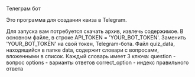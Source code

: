 Телеграм бот

Это программа для создания квиза в Telegram.

Для запуска вам потребуется скачать архив, извлечь содержимое.
В основном файле, в строке API_TOKEN = 'YOUR_BOT_TOKEN'. Заменить 'YOUR_BOT_TOKEN' на свой токен, Telegram-бота.
Файл quiz_data, находящийся в папке data, содержит словари с вопросами, вложенными в список. Каждый словарь имеет 3 ключа:
  question - вопрос
  options - варианты ответов
  correct_option - индекс правильного ответа
